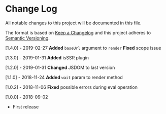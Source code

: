 # Change Log
All notable changes to this project will be documented in this file.

The format is based on [Keep a Changelog](http://keepachangelog.com/)
and this project adheres to [Semantic Versioning](http://semver.org/).

[1.4.0] - 2019-02-27
**Added** `baseUrl` argument to `render`
**Fixed** scope issue

[1.3.0] - 2019-01-31
**Added** isSSR plugin

[1.2.0] - 2019-01-31
**Changed** JSDOM to last version

[1.1.0] - 2018-11-24
**Added** `wait` param to render method

[1.0.2] - 2018-11-06
**Fixed** possible errors during eval operation

[1.0.0] - 2018-09-02
- First release